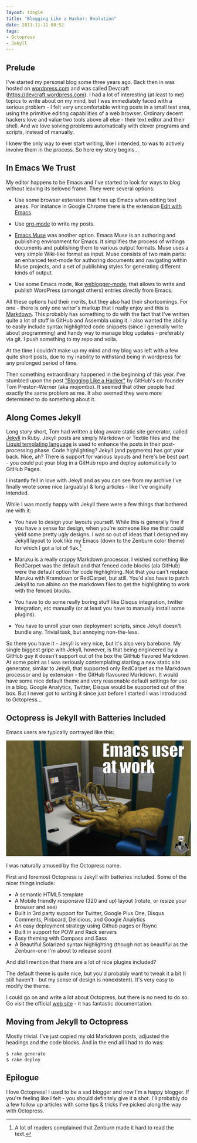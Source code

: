```yaml
---
layout: single
title: "Blogging Like a Hacker: Evolution"
date: 2011-11-11 08:52
tags:
- Octopress
- Jekyll
---
```


## Prelude

I've started my personal blog some three years ago. Back then in was
hosted on [wordpress.com](http://wordpress.com) and was called
Devcraft (<https://devcraft.wordpress.com>). I had a lot of interesting (at least to me)
topics to write about on my mind, but I was immediately faced with a
serious problem - I felt very uncomfortable writing posts in a small
text area, using the primitive editing capabilities of a web
browser. Ordinary decent hackers love and value two tools above all
else - their text editor and their shell. And we love solving problems
automatically with clever programs and scripts, instead of manually.

I knew the only way to ever start writing, like I intended, to was to
actively involve them in the process. So here my story begins...

<!--more-->

## In Emacs We Trust

My editor happens to be Emacs and I've started to look for ways to
blog without leaving its beloved frame. They were several options:

* Use some browser extension that fires up Emacs when editing text
  areas. For instance in Google Chrome there is the extension
  [Edit with Emacs](https://chrome.google.com/webstore/detail/ljobjlafonikaiipfkggjbhkghgicgoh).

* Use [org-mode](http://orgmode.org/worg/org-blog-wiki.html) to write my posts.

* [Emacs Muse](http://mwolson.org/projects/EmacsMuse.html) was another
  option. Emacs Muse is an authoring and publishing environment for
  Emacs. It simplifies the process of writings documents and
  publishing them to various output formats. Muse uses a very simple
  Wiki-like format as input. Muse consists of two main parts: an
  enhanced text-mode for authoring documents and navigating within
  Muse projects, and a set of publishing styles for generating
  different kinds of output.

* Use some Emacs mode, like
[weblogger-mode](http://www.emacswiki.org/emacs/WebloggerMode), that
allows to write and publish WordPress (amongst others) entries directly from Emacs.

All these options had their merits, but they also had their
shortcomings. For one - there is only one writer's markup that I
really enjoy and this is [Markdown](http://daringfireball.net/projects/markdown/). This probably has something to do
with the fact that I've written quite a lot of stuff in GitHub and
Assembla using it. I also wanted the ability to easily include syntax
highlighted code snippets (since I generally write about programming)
and handy way to manage blog updates - preferably via git. I push
something to my repo and voila.

At the time I couldn't make up my mind and my blog was left with a few
quite short posts, due to my inability to withstand being in wordpress
for any prolonged period of time.

Then something extraordinary happened in the beginning of this
year. I've stumbled upon the post
["Blogging Like a Hacker"](http://tom.preston-werner.com/2008/11/17/blogging-like-a-hacker.html)
by GitHub's co-founder Tom Preston-Werner (aka mojombo). It seemed
that other people had exactly the same problem as me. It also seemed
they were more determined to do something about it.

## Along Comes Jekyll

Long story short, Tom had written a blog aware static site generator,
called [Jekyll](https://github.com/mojombo/jekyll) in Ruby. Jekyll
posts are simply Markdown or Textile files and the
[Liquid templating language](http://liquidmarkup.org/) is used to
enhance the posts in their post-processing phase. Code highlighting?
Jekyll (and pygments) has got your back. Nice, ah? There is
support for various layouts and here's be best part - you could put
your blog in a GitHub repo and deploy automatically to GitHub Pages.

I instantly fell in love with Jekyll and as you can see from my
archive I've finally wrote some nice (arguably) & long articles - like I've
originally intended.

While I was mostly happy with Jekyll there were a few things that
bothered me with it:

* You have to design your layouts yourself. While this is generally
  fine if you have a sense for design, when you're someone like me
  that could yield some pretty ugly designs. I was so out of ideas
  that I designed my Jekyll layout to look like my Emacs (down to the
  Zenburn color theme) for which I got a lot of flak.[^1]

* Maruku is a really crappy Markdown processor. I wished something
  like RedCarpet was the default and that fenced code blocks (ala
  GitHub) were the default option for code highlighting. Not that you
  can't replace Maruku with Kramdown or RedCarpet, but still. You'd
  also have to patch Jekyll to run albino on the markdown files to get
  the highlighting to work with the fenced blocks.

* You have to do some really boring stuff like Disqus integration,
  twitter integration, etc manually (or at least you have to manually
  install some plugins).

* You have to unroll your own deployment scripts, since Jekyll doesn't
bundle any. Trivial task, but annoying non-the-less.

So there you have it - Jekyll is very nice, but it's also very
barebone. My single biggest gripe with Jekyll, however, is that being
engineered by a GitHub guy it doesn't support out of the box the
GitHub flavored Markdown. At some point as I was seriously
contemplating starting a new static site generator, similar to Jekyll,
that supported only RedCarpet as the Markdown processor and by
extension - the GitHub flavoured Markdown. It would have some nice
default theme and very reasonable default settings for use in a
blog. Google Analytics, Twitter, Disqus would be supported out of the
box. But I never got to writing it since just before I started I was
introduced to Octopress...

## Octopress is Jekyll with Batteries Included

Emacs users are typically portrayed like this:

![Emacs User](/assets/images/emacs_user.jpg)

I was naturally amused by the Octopress name.

First and foremost Octopress is Jekyll with batteries included. Some
of the nicer things include:

* A semantic HTML5 template
* A Mobile friendly responsive (320 and up) layout (rotate, or resize your browser and see)
* Built in 3rd party support for Twitter, Google Plus One, Disqus Comments, Pinboard, Delicious, and Google Analytics
* An easy deployment strategy using Github pages or Rsync
* Built in support for POW and Rack servers
* Easy theming with Compass and Sass
* A Beautiful Solarized syntax highlighting (though not as beautiful
  as the Zenburn-one I'm about to release soon)

And did I mention that there are a lot of nice plugins included?

The default theme is quite nice, but you'd probably want to tweak it a
bit (I still haven't - but my sense of design is nonexistent). It's
very easy to modify the theme.

I could go on and write a lot about Octopress, but there is no need to
do so. Go visit the official [web site](http://octopress.org) - it has fantastic
documentation.

## Moving from Jekyll to Octopress

Mostly trivial. I've just copied my old Markdown posts, adjusted the
headings and the code blocks. And in the end all I had to do was:

```console
$ rake generate
$ rake deploy
```

## Epilogue

I love Octopress! I used to be a sad blogger and now I'm a happy
blogger. If you're feeling like I felt - you should definitely give it
a shot. I'll probably do a few follow up articles with some tips &
tricks I've picked along the way with Octopress.

[^1]: A lot of readers complained that Zenburn made it hard to read the text.
